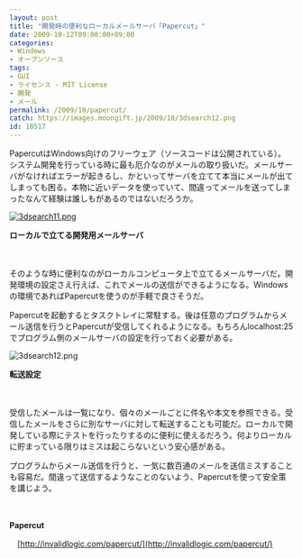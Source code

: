 ```yaml
---
layout: post
title: "開発時の便利なローカルメールサーバ「Papercut」"
date: 2009-10-12T09:00:00+09:00
categories:
- Windows
- オープンソース
tags: 
- GUI
- ライセンス - MIT License
- 開発
- メール
permalink: /2009/10/papercut/
catch: https://images.moongift.jp/2009/10/3dsearch12.png
id: 18517
---
```

PapercutはWindows向けのフリーウェア（ソースコードは公開されている）。システム開発を行っている時に最も厄介なのがメールの取り扱いだ。メールサーバがなければエラーが起きるし、かといってサーバを立てて本当にメールが出てしまっても困る。本物に近いデータを使っていて、間違ってメールを送ってしまったなんて経験は誰しもがあるのではないだろうか。

  

[![3dsearch11.png](https://images.moongift.jp/2009/10/3dsearch11-tm.jpg)](https://images.moongift.jp/2009/10/3dsearch111.png)  
  
**ローカルで立てる開発用メールサーバ**

  

　

  

そのような時に便利なのがローカルコンピュータ上で立てるメールサーバだ。開発環境の設定さえ行えば、これでメールの送信ができるようになる。Windowsの環境であればPapercutを使うのが手軽で良さそうだ。

  
  
<!--more-->

Papercutを起動するとタスクトレイに常駐する。後は任意のプログラムからメール送信を行うとPapercutが受信してくれるようになる。もちろんlocalhost:25でプログラム側のメールサーバの設定を行っておく必要がある。

  

![3dsearch12.png](https://images.moongift.jp/2009/10/3dsearch12.png)  
  
**転送設定**

  

　

  

受信したメールは一覧になり、個々のメールごとに件名や本文を参照できる。受信したメールをさらに別なサーバに対して転送することも可能だ。ローカルで開発している際にテストを行ったりするのに便利に使えるだろう。何よりローカルに貯まっている限りはミスは起こらないという安心感がある。

  

プログラムからメール送信を行うと、一気に数百通のメールを送信ミスすることも容易だ。間違って送信するようなことのないよう、Papercutを使って安全策を講じよう。

  

　

  

**Papercut**  
  
　[http://invalidlogic.com/papercut/](http://invalidlogic.com/papercut/)

  
